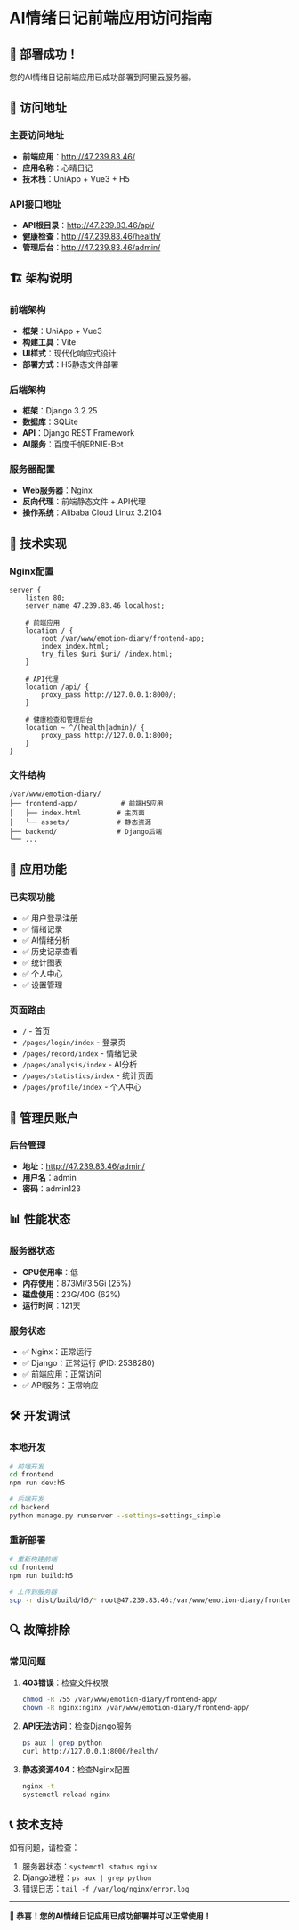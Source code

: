 # AI情绪日记前端应用访问指南

## 🎉 部署成功！

您的AI情绪日记前端应用已成功部署到阿里云服务器。

## 📱 访问地址

### 主要访问地址
- **前端应用**：http://47.239.83.46/
- **应用名称**：心晴日记
- **技术栈**：UniApp + Vue3 + H5

### API接口地址
- **API根目录**：http://47.239.83.46/api/
- **健康检查**：http://47.239.83.46/health/
- **管理后台**：http://47.239.83.46/admin/

## 🏗️ 架构说明

### 前端架构
- **框架**：UniApp + Vue3
- **构建工具**：Vite
- **UI样式**：现代化响应式设计
- **部署方式**：H5静态文件部署

### 后端架构
- **框架**：Django 3.2.25
- **数据库**：SQLite
- **API**：Django REST Framework
- **AI服务**：百度千帆ERNIE-Bot

### 服务器配置
- **Web服务器**：Nginx
- **反向代理**：前端静态文件 + API代理
- **操作系统**：Alibaba Cloud Linux 3.2104

## 🔧 技术实现

### Nginx配置
```nginx
server {
    listen 80;
    server_name 47.239.83.46 localhost;
    
    # 前端应用
    location / {
        root /var/www/emotion-diary/frontend-app;
        index index.html;
        try_files $uri $uri/ /index.html;
    }
    
    # API代理
    location /api/ {
        proxy_pass http://127.0.0.1:8000/;
    }
    
    # 健康检查和管理后台
    location ~ ^/(health|admin)/ {
        proxy_pass http://127.0.0.1:8000;
    }
}
```

### 文件结构
```
/var/www/emotion-diary/
├── frontend-app/           # 前端H5应用
│   ├── index.html         # 主页面
│   └── assets/            # 静态资源
├── backend/               # Django后端
└── ...
```

## 📱 应用功能

### 已实现功能
- ✅ 用户登录注册
- ✅ 情绪记录
- ✅ AI情绪分析
- ✅ 历史记录查看
- ✅ 统计图表
- ✅ 个人中心
- ✅ 设置管理

### 页面路由
- `/` - 首页
- `/pages/login/index` - 登录页
- `/pages/record/index` - 情绪记录
- `/pages/analysis/index` - AI分析
- `/pages/statistics/index` - 统计页面
- `/pages/profile/index` - 个人中心

## 🔐 管理员账户

### 后台管理
- **地址**：http://47.239.83.46/admin/
- **用户名**：admin
- **密码**：admin123

## 📊 性能状态

### 服务器状态
- **CPU使用率**：低
- **内存使用**：873Mi/3.5Gi (25%)
- **磁盘使用**：23G/40G (62%)
- **运行时间**：121天

### 服务状态
- ✅ Nginx：正常运行
- ✅ Django：正常运行 (PID: 2538280)
- ✅ 前端应用：正常访问
- ✅ API服务：正常响应

## 🛠️ 开发调试

### 本地开发
```bash
# 前端开发
cd frontend
npm run dev:h5

# 后端开发
cd backend
python manage.py runserver --settings=settings_simple
```

### 重新部署
```bash
# 重新构建前端
cd frontend
npm run build:h5

# 上传到服务器
scp -r dist/build/h5/* root@47.239.83.46:/var/www/emotion-diary/frontend-app/
```

## 🔍 故障排除

### 常见问题
1. **403错误**：检查文件权限
   ```bash
   chmod -R 755 /var/www/emotion-diary/frontend-app/
   chown -R nginx:nginx /var/www/emotion-diary/frontend-app/
   ```

2. **API无法访问**：检查Django服务
   ```bash
   ps aux | grep python
   curl http://127.0.0.1:8000/health/
   ```

3. **静态资源404**：检查Nginx配置
   ```bash
   nginx -t
   systemctl reload nginx
   ```

## 📞 技术支持

如有问题，请检查：
1. 服务器状态：`systemctl status nginx`
2. Django进程：`ps aux | grep python`
3. 错误日志：`tail -f /var/log/nginx/error.log`

---

**🎊 恭喜！您的AI情绪日记应用已成功部署并可以正常使用！** 